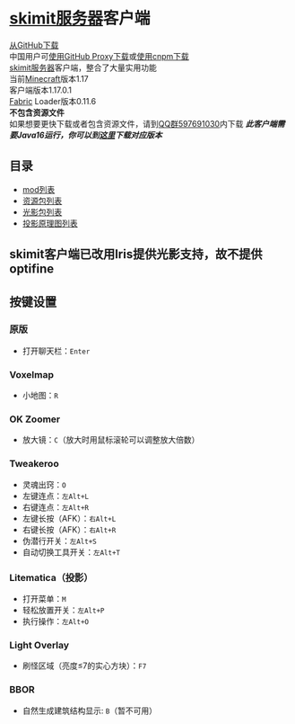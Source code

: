 # [skimit服务器](http://skimit.cn/)客户端
[从GitHub下载](https://github.com/skimitmc/client/archive/main.zip)  
中国用户可[使用GitHub Proxy下载](https://ghproxy.com/https://github.com/skimitmc/client/archive/main.zip)或[使用cnpm下载](https://github.com.cnpmjs.org/skimitmc/skimit-client/archive/refs/heads/main.zip)  
[skimit服务器](http://skimit.cn/)客户端，整合了大量实用功能  
当前[Minecraft](https://www.minecraft.net/)版本1.17  
客户端版本1.17.0.1  
[Fabric](https://fabricmc.net/) Loader版本0.11.6  
**不包含资源文件**  
如果想要更快下载或者包含资源文件，请到[QQ群597691030](https://jq.qq.com/?_wv=1027&k=5GAlEKg)内下载
***此客户端需要Java16运行，你可以到[这里](https://www.oracle.com/java/technologies/javase-jdk16-downloads.html)下载对应版本***
## 目录
- [mod列表](https://github.com/skimitmc/client/tree/main/.minecraft/mods)  
- [资源包列表](https://github.com/skimitmc/client/tree/main/.minecraft/resourcepacks)
- [光影包列表](https://github.com/skimitmc/client/tree/main/.minecraft/shaderpacks)
- [投影原理图列表](https://github.com/skimitmc/client/tree/main/.minecraft/schematics)
## skimit客户端已改用Iris提供光影支持，故不提供optifine
## 按键设置
### 原版
- 打开聊天栏：`Enter`
### Voxelmap
- 小地图：`R`
### OK Zoomer
- 放大镜：`C`（放大时用鼠标滚轮可以调整放大倍数）
### Tweakeroo
- 灵魂出窍：`O`
- 左键连点：`左Alt+L`
- 右键连点：`左Alt+R`
- 左键长按（AFK）：`右Alt+L`
- 右键长按（AFK）：`右Alt+R`
- 伪潜行开关：`左Alt+S`
- 自动切换工具开关：`左Alt+T`
### Litematica（投影）
- 打开菜单：`M`
- 轻松放置开关：`左Alt+P`
- 执行操作：`左Alt+O`
### Light Overlay
- 刷怪区域（亮度≤7的实心方块）：`F7`
### BBOR
- 自然生成建筑结构显示: `B`（暂不可用）